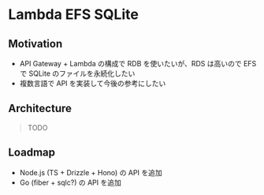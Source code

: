 # Lambda EFS SQLite

## Motivation

- API Gateway + Lambda の構成で RDB を使いたいが、RDS は高いので EFS で SQLite のファイルを永続化したい
- 複数言語で API を実装して今後の参考にしたい

## Architecture

> TODO

## Loadmap

- Node.js (TS + Drizzle + Hono) の API を追加
- Go (fiber + sqlc?) の API を追加

